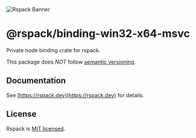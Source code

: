 <picture>
  <img alt="Rspack Banner" src="https://assets.rspack.dev/rspack/rspack-banner.png">
</picture>

# @rspack/binding-win32-x64-msvc

Private node binding crate for rspack.

This package does *NOT* follow [semantic versioning](https://semver.org/).

## Documentation

See [https://rspack.dev](https://rspack.dev) for details.

## License

Rspack is [MIT licensed](https://github.com/web-infra-dev/rspack/blob/main/LICENSE).
